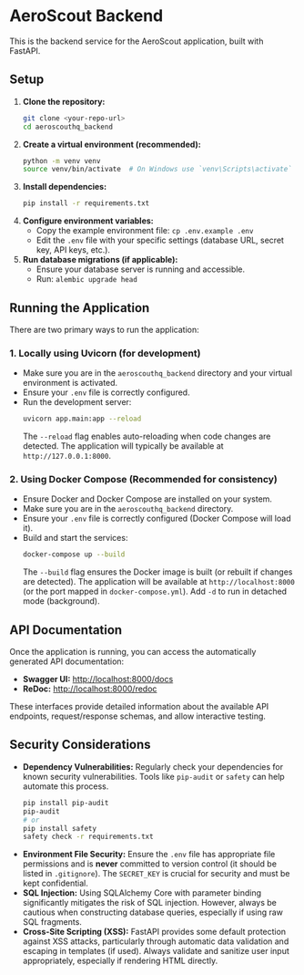# AeroScout Backend

This is the backend service for the AeroScout application, built with FastAPI.

## Setup

1.  **Clone the repository:**
    ```bash
    git clone <your-repo-url>
    cd aeroscouthq_backend
    ```
2.  **Create a virtual environment (recommended):**
    ```bash
    python -m venv venv
    source venv/bin/activate  # On Windows use `venv\Scripts\activate`
    ```
3.  **Install dependencies:**
    ```bash
    pip install -r requirements.txt
    ```
4.  **Configure environment variables:**
    *   Copy the example environment file: `cp .env.example .env`
    *   Edit the `.env` file with your specific settings (database URL, secret key, API keys, etc.).
5.  **Run database migrations (if applicable):**
    *   Ensure your database server is running and accessible.
    *   Run: `alembic upgrade head`

## Running the Application

There are two primary ways to run the application:

### 1. Locally using Uvicorn (for development)

*   Make sure you are in the `aeroscouthq_backend` directory and your virtual environment is activated.
*   Ensure your `.env` file is correctly configured.
*   Run the development server:
    ```bash
    uvicorn app.main:app --reload
    ```
    The `--reload` flag enables auto-reloading when code changes are detected. The application will typically be available at `http://127.0.0.1:8000`.

### 2. Using Docker Compose (Recommended for consistency)

*   Ensure Docker and Docker Compose are installed on your system.
*   Make sure you are in the `aeroscouthq_backend` directory.
*   Ensure your `.env` file is correctly configured (Docker Compose will load it).
*   Build and start the services:
    ```bash
    docker-compose up --build
    ```
    The `--build` flag ensures the Docker image is built (or rebuilt if changes are detected). The application will be available at `http://localhost:8000` (or the port mapped in `docker-compose.yml`). Add `-d` to run in detached mode (background).

## API Documentation

Once the application is running, you can access the automatically generated API documentation:

*   **Swagger UI:** [http://localhost:8000/docs](http://localhost:8000/docs)
*   **ReDoc:** [http://localhost:8000/redoc](http://localhost:8000/redoc)

These interfaces provide detailed information about the available API endpoints, request/response schemas, and allow interactive testing.

## Security Considerations

*   **Dependency Vulnerabilities:** Regularly check your dependencies for known security vulnerabilities. Tools like `pip-audit` or `safety` can help automate this process.
    ```bash
    pip install pip-audit
    pip-audit
    # or
    pip install safety
    safety check -r requirements.txt
    ```
*   **Environment File Security:** Ensure the `.env` file has appropriate file permissions and is **never** committed to version control (it should be listed in `.gitignore`). The `SECRET_KEY` is crucial for security and must be kept confidential.
*   **SQL Injection:** Using SQLAlchemy Core with parameter binding significantly mitigates the risk of SQL injection. However, always be cautious when constructing database queries, especially if using raw SQL fragments.
*   **Cross-Site Scripting (XSS):** FastAPI provides some default protection against XSS attacks, particularly through automatic data validation and escaping in templates (if used). Always validate and sanitize user input appropriately, especially if rendering HTML directly.